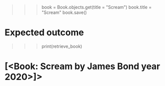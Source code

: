 >>> book = Book.objects.get(title = "Scream")
>>> book.title = "Scream"
>>> book.save()

# Expected outcome 
>>> print(retrieve_book)
 # [<Book: Scream by James Bond year 2020>]>